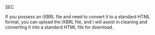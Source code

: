 SEC

If you possess an iXBRL file and need to convert it to a standard HTML format, you can upload the iXBRL file, and I will assist in cleaning and converting it into a standard HTML file for download.
